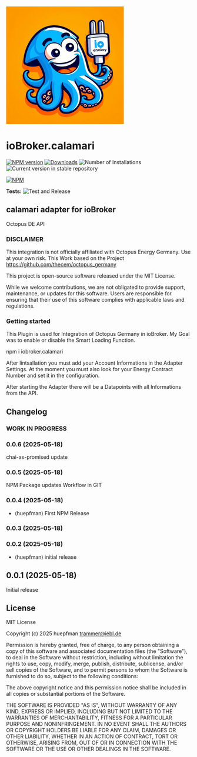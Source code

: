 ![Logo](admin/calamari.png)

# ioBroker.calamari

[![NPM version](https://img.shields.io/npm/v/iobroker.calamari.svg)](https://www.npmjs.com/package/iobroker.calamari)
[![Downloads](https://img.shields.io/npm/dm/iobroker.calamari.svg)](https://www.npmjs.com/package/iobroker.calamari)
![Number of Installations](https://iobroker.live/badges/calamari-installed.svg)
![Current version in stable repository](https://iobroker.live/badges/calamari-stable.svg)

[![NPM](https://nodei.co/npm/iobroker.calamari.png?downloads=true)](https://nodei.co/npm/iobroker.calamari/)

**Tests:** ![Test and Release](https://github.com/huepfman/ioBroker.calamari/workflows/Test%20and%20Release/badge.svg)

## calamari adapter for ioBroker

Octopus DE API

### DISCLAIMER

This integration is not officially affiliated with Octopus Energy Germany. Use at your own risk.
This Work based on the Project https://github.com/thecem/octopus_germany

This project is open-source software released under the MIT License.

While we welcome contributions, we are not obligated to provide support, maintenance, or updates for this software.
Users are responsible for ensuring that their use of this software complies with applicable laws and regulations.

### Getting started

This Plugin is used for Integration of Octopus Germany in ioBroker. My Goal was to enable or disable the Smart Loading Function.

npm i iobroker.calamari

After Iintsallation you must add your Account Informations in the Adapter Settings.
At the moment you must also look for your Energy Contract Number and set it in the configuration.

After starting the Adapter there will be a Datapoints with all Informations from the API.

## Changelog

<!--
	Placeholder for the next version (at the beginning of the line):
	### **WORK IN PROGRESS**
-->
### **WORK IN PROGRESS**

### 0.0.6 (2025-05-18)

chai-as-promised update

### 0.0.5 (2025-05-18)

NPM Package updates
Workflow in GIT

### 0.0.4 (2025-05-18)

- (huepfman) First NPM Release

### 0.0.3 (2025-05-18)

### 0.0.2 (2025-05-18)

- (huepfman) initial release

## 0.0.1 (2025-05-18)

Initial release

## License

MIT License

Copyright (c) 2025 huepfman <trammer@iebl.de>

Permission is hereby granted, free of charge, to any person obtaining a copy
of this software and associated documentation files (the "Software"), to deal
in the Software without restriction, including without limitation the rights
to use, copy, modify, merge, publish, distribute, sublicense, and/or sell
copies of the Software, and to permit persons to whom the Software is
furnished to do so, subject to the following conditions:

The above copyright notice and this permission notice shall be included in all
copies or substantial portions of the Software.

THE SOFTWARE IS PROVIDED "AS IS", WITHOUT WARRANTY OF ANY KIND, EXPRESS OR
IMPLIED, INCLUDING BUT NOT LIMITED TO THE WARRANTIES OF MERCHANTABILITY,
FITNESS FOR A PARTICULAR PURPOSE AND NONINFRINGEMENT. IN NO EVENT SHALL THE
AUTHORS OR COPYRIGHT HOLDERS BE LIABLE FOR ANY CLAIM, DAMAGES OR OTHER
LIABILITY, WHETHER IN AN ACTION OF CONTRACT, TORT OR OTHERWISE, ARISING FROM,
OUT OF OR IN CONNECTION WITH THE SOFTWARE OR THE USE OR OTHER DEALINGS IN THE
SOFTWARE.
